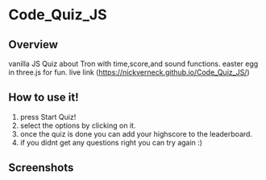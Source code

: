 # Code_Quiz_JS
## Overview
vanilla JS Quiz about Tron with time,score,and sound functions.
easter egg in three.js for fun.
live link (https://nickverneck.github.io/Code_Quiz_JS/)
## How to use it!

1. press Start Quiz!
2. select the options by clicking on it.
3. once the quiz is done you can add your highscore to the leaderboard.
4. if you didnt get any questions right you can try again :) 

## Screenshots 
